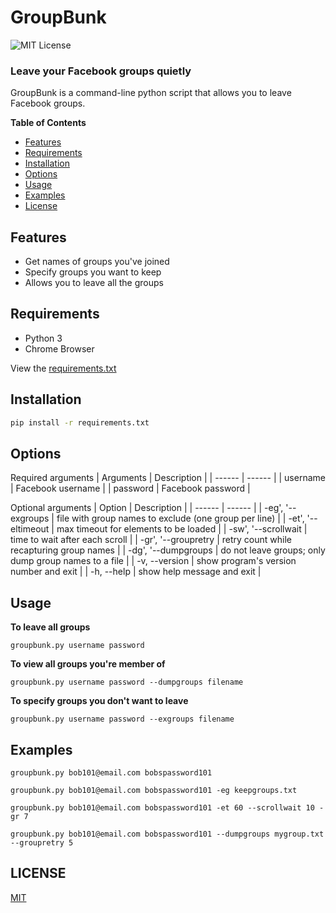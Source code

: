 # GroupBunk
![MIT License](https://img.shields.io/github/license/shine-jayakumar/Covid19-Exploratory-Analysis-With-SQL)

### Leave your Facebook groups quietly

GroupBunk is a command-line python script that allows you to leave Facebook groups.

**Table of Contents**
- [Features](#Features "Features")
- [Requirements](#Requirements "Requirements")
- [Installation](#Installation "Installation")
- [Options](#Options "Options")
- [Usage](#Usage "Usage")
- [Examples](#Examples "Examples")
- [License](#LICENSE "License")

## Features
- Get names of groups you've joined
- Specify groups you want to keep
- Allows you to leave all the groups

## Requirements
- Python 3
- Chrome Browser

View the [requirements.txt](https://github.com/shine-jayakumar/Rubber-Price-Telegram-Bot/blob/master/requirements.txt)

## Installation
```sh
pip install -r requirements.txt
```
## Options
Required arguments
| Arguments | Description |
| ------ | ------ |
| username | Facebook username |
| password | Facebook password |

Optional arguments
| Option | Description |
| ------ | ------ |
| -eg', '--exgroups | file with group names to exclude (one group per line) |
| -et', '--eltimeout | max timeout for elements to be loaded |
| -sw', '--scrollwait | time to wait after each scroll |
| -gr', '--groupretry | retry count while recapturing group names |
| -dg', '--dumpgroups | do not leave groups; only dump group names to a file |
| -v, --version | show program's version number and exit |
| -h, --help | show help message and exit |

## Usage
**To leave all groups**

```
groupbunk.py username password
```
    
**To view all groups you're member of**
```
groupbunk.py username password --dumpgroups filename
```
    
**To specify groups you don't want to leave**
```
groupbunk.py username password --exgroups filename
```
    
## Examples
```
groupbunk.py bob101@email.com bobspassword101
```
```
groupbunk.py bob101@email.com bobspassword101 -eg keepgroups.txt
```
```
groupbunk.py bob101@email.com bobspassword101 -et 60 --scrollwait 10 -gr 7
```
```
groupbunk.py bob101@email.com bobspassword101 --dumpgroups mygroup.txt --groupretry 5
```
## LICENSE
[MIT](https://github.com/shine-jayakumar/groupbunk-fb/blob/master/LICENSE)
